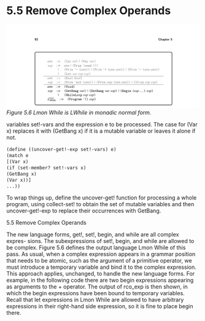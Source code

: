 # 5.5 Remove Complex Operands

![Figure 5.6 Lmon While...](images/page_106_vector_222.png)
*Figure 5.6 Lmon While is LWhile in monadic normal form.*

variables set!-vars and the expression e to be processed. The case for (Var x) replaces it with (GetBang x) if it is a mutable variable or leaves it alone if not.

```
(define ((uncover-get!-exp set!-vars) e)
(match e
[(Var x)
(if (set-member? set!-vars x)
(GetBang x)
(Var x))]
...))
```

To wrap things up, define the uncover-get! function for processing a whole program, using collect-set! to obtain the set of mutable variables and then uncover-get!-exp to replace their occurrences with GetBang.

5.5 Remove Complex Operands

The new language forms, get!, set!, begin, and while are all complex expres- sions. The subexpressions of set!, begin, and while are allowed to be complex. Figure 5.6 defines the output language Lmon While of this pass. As usual, when a complex expression appears in a grammar position that needs to be atomic, such as the argument of a primitive operator, we must introduce a temporary variable and bind it to the complex expression. This approach applies, unchanged, to handle the new language forms. For example, in the following code there are two begin expressions appearing as arguments to the + operator. The output of rco_exp is then shown, in which the begin expressions have been bound to temporary variables. Recall that let expressions in Lmon While are allowed to have arbitrary expressions in their right-hand side expression, so it is fine to place begin there.

